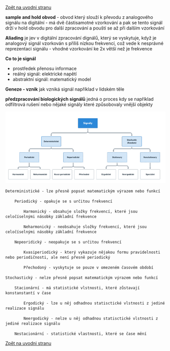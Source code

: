 [Zpět na uvodni stranu](../README.md)  

**sample and hold obvod** - obvod který slouží k převodu z analogového signálu na digitální - má dvě částisamotné vzorkování a pak se tento signál drží v hold obvodu pro další zpracování a pouští se až při dalším vzorkování

**Aliading** je jev v digitální zpracování dignálů, který se vyskytuje, když je analogový signál vzorkován s příliš nízkou frekvencí, což vede k nesprávné reprezentaci signálu - vhodné vzorkování ke 2x větší než je frekvence

**Co to je signál** 
- prostředek přenosu informace
- reálný signál: elektrické napětí
- abstraktní signál: matematický model

**Geneze - vznik** jak vzniká signál například v lidském těle

**předzpracování biologických signálů** jedná o proces kdy se například odfiltrová rušení nebo nějaké signály které způsobovaly vnější objekty

![druhy signalu](imgs/druhy_signalu.PNG)

    Deterministické - lze přesně popsat matematickým výrazem nebo funkcí

        Periodický - opakuje se s určitou frekvencí

            Harmonický - obsahuje složky frekvencí, které jsou celočíselnými násobky základní frekvence

            Neharmonický - neobsahuje složky frekvencí, které jsou celočíselnými násobky základní frekvence

        Nepeoridický - neopakuje se s určitou frekvencí

            Kvasiperiodický - který vykazuje nějakou formu pravidelnosti nebo periodičnosti, ale není přesně periodický

            Přechodoný - vyskytuje se pouze v omezeném časovém období 

    Stochastický - nelze přesně popsat matematickým výrazem nebo funkcí

        Stacionární - má statistické vlstnosti, které zůstavají konstanstantí v čase

            Ergodický - lze u něj odhadnou statisctické vlstnosti z jediné realizace signálu

            Neergodický - nelze u něj odhadnou statisctické vlstnosti z jediné realizace signálu

        Nestacionární - statistické vlastnosti, které se čase mění


    




[Zpět na uvodni stranu](../README.md)